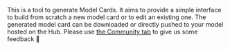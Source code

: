 
This is a tool to generate Model Cards. It aims to provide a simple interface to build from scratch a new model card or to edit an existing one. The generated model card can be downloaded or directly pushed to your model hosted on the Hub. Please use [the Community tab](https://huggingface.co/spaces/huggingface/Model_Cards_Writing_Tool/discussions) to give us some feedback 🤗


